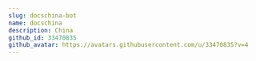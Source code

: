 ```yaml
---
slug: docschina-bot
name: docschina
description: China
github_id: 33470835
github_avatar: https://avatars.githubusercontent.com/u/33470835?v=4
---
```


